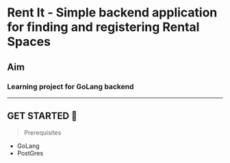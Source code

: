 # Rent It - Simple backend application for finding and registering Rental Spaces

## Aim

### Learning project for **GoLang** backend 
 * * *

## GET STARTED 🛫
> Prerequisites  
* GoLang
* PostGres